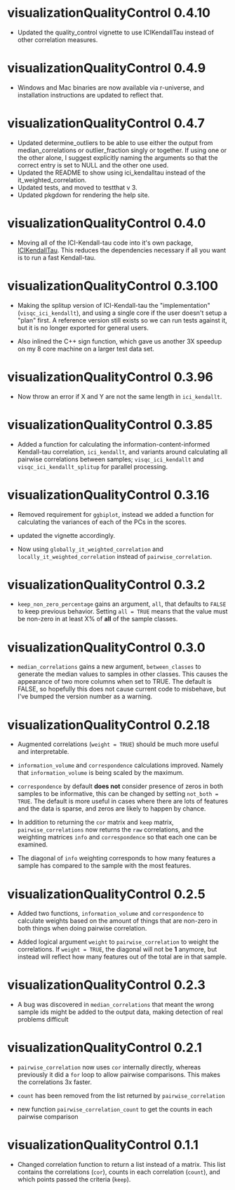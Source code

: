 # visualizationQualityControl 0.4.10

* Updated the quality_control vignette to use ICIKendallTau instead of other correlation measures.

# visualizationQualityControl 0.4.9

* Windows and Mac binaries are now available via r-universe, and installation instructions are updated to reflect that.

# visualizationQualityControl 0.4.7

* Updated determine_outliers to be able to use either the output from median_correlations or outlier_fraction singly or together. 
If using one or the other alone, I suggest explicitly naming the arguments so that the correct entry is set to NULL and the other one used.
* Updated the README to show using ici_kendalltau instead of the it_weighted_correlation.
* Updated tests, and moved to testthat v 3.
* Updated pkgdown for rendering the help site.

# visualizationQualityControl 0.4.0

* Moving all of the ICI-Kendall-tau code into it's own package, [ICIKendallTau](https://moseleybioinformaticslab.github.io/ICIKendallTau). This reduces the dependencies necessary if all you want is to run a fast Kendall-tau.

# visualizationQualityControl 0.3.100

* Making the splitup version of ICI-Kendall-tau the "implementation" (`visqc_ici_kendallt`), and using a single core if the user doesn't setup a "plan" first.
A reference version still exists so we can run tests against it, but it is no longer exported for general users.

* Also inlined the C++ sign function, which gave us another 3X speedup on my 8 core machine on a larger test data set.


# visualizationQualityControl 0.3.96

* Now throw an error if X and Y are not the same length in `ici_kendallt`.

# visualizationQualityControl 0.3.85

* Added a function for calculating the information-content-informed Kendall-tau
correlation, `ici_kendallt`, and variants around calculating all pairwise correlations
between samples; `visqc_ici_kendallt` and `visqc_ici_kendallt_splitup` for parallel processing.

# visualizationQualityControl 0.3.16

* Removed requirement for `ggbiplot`, instead we added a function for calculating
the variances of each of the PCs in the scores.

* updated the vignette accordingly.

* Now using `globally_it_weighted_correlation` and `locally_it_weighted_correlation`
instead of `pairwise_correlation`.

# visualizationQualityControl 0.3.2

* `keep_non_zero_percentage` gains an argument, `all`, that defaults to `FALSE`
to keep previous behavior. Setting `all = TRUE` means that the value must be
non-zero in at least X% of **all** of the sample classes.

# visualizationQualityControl 0.3.0

* `median_correlations` gains a new argument, `between_classes` to generate the
median values to samples in other classes. This causes the appearance of two
more columns when set to TRUE. The default is FALSE, so hopefully this does not
cause current code to misbehave, but I've bumped the version number as a warning.

# visualizationQualityControl 0.2.18

* Augmented correlations (`weight = TRUE`) should be much more useful and interpretable.

* `information_volume` and `correspondence` calculations improved. Namely that
`information_volume` is being scaled by the maximum. 

* `correspondence` by default **does not** consider presence of zeros in both
samples to be informative, this can be changed by setting `not_both = TRUE`. The
default is more useful in cases where there are lots of features and the data is
sparse, and zeros are likely to happen by chance.

* In addition to returning the `cor` matrix and `keep` matrix, `pairwise_correlations`
now returns the `raw` correlations, and the weighting matrices `info` and `correspondence`
so that each one can be examined.

* The diagonal of `info` weighting corresponds to how many features a sample has
compared to the sample with the most features.

# visualizationQualityControl 0.2.5

* Added two functions, `information_volume` and `correspondence` to calculate
weights based on the amount of things that are non-zero in both things when
doing pairwise correlation.

* Added logical argument `weight` to `pairwise_correlation` to weight the correlations. If `weight = TRUE`, the diagonal will not be **1** anymore, but instead will reflect how many features out of the total are in that sample.

# visualizationQualityControl 0.2.3

* A bug was discovered in `median_correlations` that meant the wrong sample ids
might be added to the output data, making detection of real problems difficult

# visualizationQualityControl 0.2.1

* `pairwise_correlation` now uses `cor` internally directly, whereas previously
it did a `for` loop to allow pairwise comparisons. This makes the correlations
3x faster.

* `count` has been removed from the list returned by `pairwise_correlation`

* new function `pairwise_correlation_count` to get the counts in each pairwise
comparison
 
# visualizationQualityControl 0.1.1

* Changed correlation function to return a list instead of a matrix. This
list contains the correlations (`cor`), counts in each correlation (`count`),
and which points passed the criteria (`keep`).

